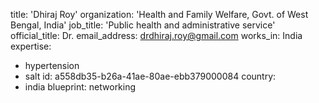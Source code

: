 title: 'Dhiraj Roy'
organization: 'Health and Family Welfare, Govt. of West Bengal, India'
job_title: 'Public health and administrative service'
official_title: Dr.
email_address: drdhiraj.roy@gmail.com
works_in: India
expertise:
  - hypertension
  - salt
id: a558db35-b26a-41ae-80ae-ebb379000084
country:
  - india
blueprint: networking
